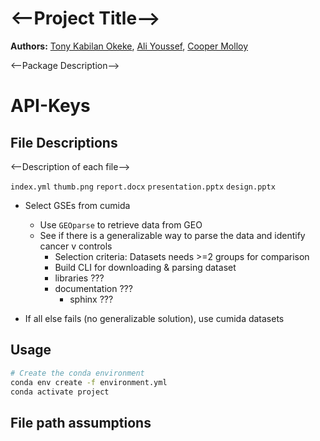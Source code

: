 # <--Project Title-->

**Authors:** [Tony Kabilan Okeke](mailto:tonykabilanokeke@gmail.com), 
             [Ali Youssef](mailto:amy57@drexel.edu), 
             [Cooper Molloy](mailto:cdm348@drexel.edu)

<--Package Description-->

# API-Keys


## File Descriptions

<--Description of each file-->

`index.yml`
`thumb.png`
`report.docx`
`presentation.pptx`
`design.pptx`


- Select GSEs from cumida
    - Use `GEOparse` to retrieve data from GEO
    - See if there is a generalizable way to parse the data and identify cancer v controls
        - Selection criteria: Datasets needs >=2 groups for comparison
        - Build CLI for downloading & parsing dataset
        - libraries ???
        - documentation ???
            - sphinx ???

- If all else fails (no generalizable solution), use cumida datasets

## Usage 

```bash
# Create the conda environment
conda env create -f environment.yml
conda activate project


```

## File path assumptions